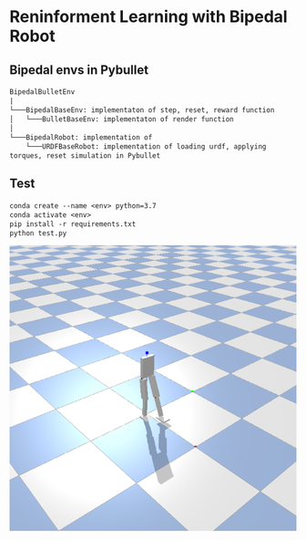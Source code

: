# Reninforment Learning with Bipedal Robot

## Bipedal envs in Pybullet

```
BipedalBulletEnv
|
└───BipedalBaseEnv: implementaton of step, reset, reward function
│   └───BulletBaseEnv: implementaton of render function
│  
└───BipedalRobot: implementation of 
    └───URDFBaseRobot: implementation of loading urdf, applying torques, reset simulation in Pybullet
```  

## Test
```
conda create --name <env> python=3.7
conda activate <env>
pip install -r requirements.txt
python test.py
```

![image info](./images/bipedal_pybulley.png)
